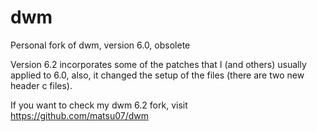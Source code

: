 # dwm
Personal fork of dwm, version 6.0, obsolete

Version 6.2 incorporates some of the patches that I (and others) usually applied to 6.0, also, it changed the setup of the files (there are two new header c files).

If you want to check my dwm 6.2 fork, visit https://github.com/matsu07/dwm
